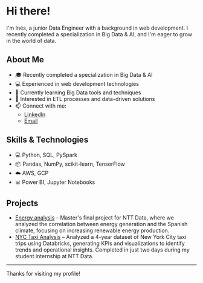 # Hi there!

I'm Inés, a junior Data Engineer with a background in web development. I recently completed a specialization in Big Data & AI, and I'm eager to grow in the world of data.

## About Me

- 🎓 Recently completed a specialization in Big Data & AI  
- 💻 Experienced in web development technologies  
- 🌱 Currently learning Big Data tools and techniques  
- 🚀 Interested in ETL processes and data-driven solutions  
- 📫 Connect with me:  
  - [LinkedIn](https://www.linkedin.com/in/ines-poses-gonzalez-73a80a299)  
  - [Email](mailto:inesposes@gmail.com)  

## Skills & Technologies

- 💻 Python, SQL, PySpark  
- 📦 Pandas, NumPy, scikit-learn, TensorFlow  
- ☁️ AWS, GCP  
- 📊 Power BI, Jupyter Notebooks  

## Projects

- [Energy analysis](https://github.com/inesposes/energy-climate-insights) – Master's final project for NTT Data, where we analyzed the correlation between energy generation and the Spanish climate, focusing on increasing renewable energy production.
- [NYC Taxi Analysis](https://github.com/inesposes/nyc-taxi-analytics) – Analyzed a 4-year dataset of New York City taxi trips using Databricks, generating KPIs and visualizations to identify trends and operational insights. Completed in just two days during my student internship at NTT Data.

---

Thanks for visiting my profile!
